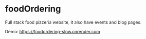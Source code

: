 # foodOrdering
Full stack food pizzeria website, it also have events and blog pages.

Demo: https://foodordering-slnw.onrender.com
